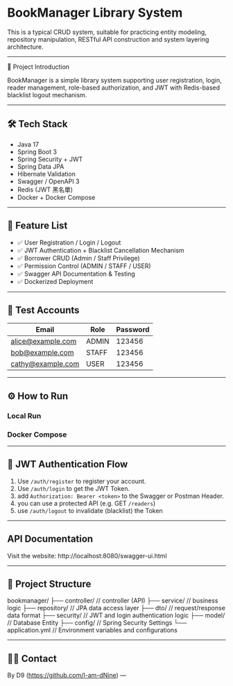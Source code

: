 # BookManager Library System

This is a typical CRUD system, suitable for practicing entity modeling, repository manipulation, RESTful API construction and system layering architecture.

---

📘 Project Introduction

BookManager is a simple library system supporting user registration, login, reader management, role-based authorization, and JWT with Redis-based blacklist logout mechanism.

---

## 🛠️ Tech Stack

- Java 17
- Spring Boot 3
- Spring Security + JWT
- Spring Data JPA
- Hibernate Validation
- Swagger / OpenAPI 3
- Redis (JWT 黑名單)
- Docker + Docker Compose

---

## 🚀 Feature List

- ✅ User Registration / Login / Logout
- ✅ JWT Authentication + Blacklist Cancellation Mechanism
- ✅ Borrower CRUD (Admin / Staff Privilege)
- ✅ Permission Control (ADMIN / STAFF / USER)
- ✅ Swagger API Documentation & Testing
- ✅ Dockerized Deployment

---

## 🧪 Test Accounts

| Email             | Role  | Password |
| ----------------- | ----- | -------- |
| alice@example.com | ADMIN | 123456   |
| bob@example.com   | STAFF | 123456   |
| cathy@example.com | USER  | 123456   |

---

## ⚙️ How to Run

### Local Run

### Docker Compose

---

## 🔐 JWT Authentication Flow

1. Use `/auth/register` to register your account.
2. Use `/auth/login` to get the JWT Token.
3. add `Authorization: Bearer <token>` to the Swagger or Postman Header.
4. you can use a protected API (e.g. GET `/readers`)
5. use `/auth/logout` to invalidate (blacklist) the Token

---

## API Documentation

Visit the website:
    http://localhost:8080/swagger-ui.html


---

##  📁 Project Structure

bookmanager/
├── controller/        // controller (API)
├── service/           // business logic
├── repository/        // JPA data access layer
├── dto/               // request/response data format
├── security/          // JWT and login authentication logic
├── model/             // Database Entity
├── config/            // Spring Security Settings
└── application.yml    // Environment variables and configurations

---

## 🧑‍💻 Contact

By D9 (https://github.com/I-am-dNine) —